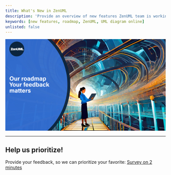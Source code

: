 ```yaml
---
title: What's New in ZenUML
description: 'Provide an overview of new features ZenUML team is working on.'
keywords: [new features, roadmap, ZenUML, UML diagram online]
unlisted: false
---
```


![](../../static/img/pages/roadmap.jpeg)

---

## Help us prioritize!

Provide your feedback, so we can prioritize your favorite: [Survey on 2 minutes](https://tally.so/r/woGxpX)
